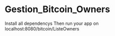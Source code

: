# Gestion_Bitcoin_Owners
Install all dependencys
Then run your app on localhost:8080/bitcoin/ListeOwners
